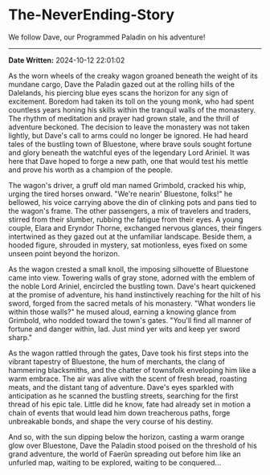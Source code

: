 # The-NeverEnding-Story

We follow Dave, our Programmed Paladin on his adventure!

---

**Date Written:** 2024-10-12 22:01:02

As the worn wheels of the creaky wagon groaned beneath the weight of its mundane cargo, Dave the Paladin gazed out at the rolling hills of the Dalelands, his piercing blue eyes scans the horizon for any sign of excitement. Boredom had taken its toll on the young monk, who had spent countless years honing his skills within the tranquil walls of the monastery. The rhythm of meditation and prayer had grown stale, and the thrill of adventure beckoned. The decision to leave the monastery was not taken lightly, but Dave's call to arms could no longer be ignored. He had heard tales of the bustling town of Bluestone, where brave souls sought fortune and glory beneath the watchful eyes of the legendary Lord Ariniel. It was here that Dave hoped to forge a new path, one that would test his mettle and prove his worth as a champion of the people.

The wagon's driver, a gruff old man named Grimbold, cracked his whip, urging the tired horses onward. "We're nearin' Bluestone, folks!" he bellowed, his voice carrying above the din of clinking pots and pans tied to the wagon's frame. The other passengers, a mix of travelers and traders, stirred from their slumber, rubbing the fatigue from their eyes. A young couple, Elara and Eryndor Thorne, exchanged nervous glances, their fingers intertwined as they gazed out at the unfamiliar landscape. Beside them, a hooded figure, shrouded in mystery, sat motionless, eyes fixed on some unseen point beyond the horizon.

As the wagon crested a small knoll, the imposing silhouette of Bluestone came into view. Towering walls of gray stone, adorned with the emblem of the noble Lord Ariniel, encircled the bustling town. Dave's heart quickened at the promise of adventure, his hand instinctively reaching for the hilt of his sword, forged from the sacred metals of his monastery. "What wonders lie within those walls?" he mused aloud, earning a knowing glance from Grimbold, who nodded toward the town's gates. "You'll find all manner of fortune and danger within, lad. Just mind yer wits and keep yer sword sharp."

As the wagon rattled through the gates, Dave took his first steps into the vibrant tapestry of Bluestone, the hum of merchants, the clang of hammering blacksmiths, and the chatter of townsfolk enveloping him like a warm embrace. The air was alive with the scent of fresh bread, roasting meats, and the distant tang of adventure. Dave's eyes sparkled with anticipation as he scanned the bustling streets, searching for the first thread of his epic tale. Little did he know, fate had already set in motion a chain of events that would lead him down treacherous paths, forge unbreakable bonds, and shape the very course of his destiny.

And so, with the sun dipping below the horizon, casting a warm orange glow over Bluestone, Dave the Paladin stood poised on the threshold of his grand adventure, the world of Faerûn spreading out before him like an unfurled map, waiting to be explored, waiting to be conquered...
